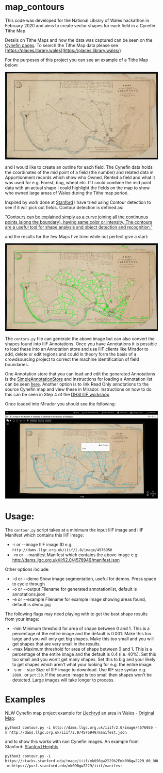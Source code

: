 # map_contours
This code was developed for the National Library of Wales hackathon in February 2020 and aims to create vector shapes for each field in a Cynefin Tithe Map. 

Details on Tithe Maps and how the data was captured can be seen on the [Cynefin pages](https://www.library.wales/digitisation-projects/places-of-wales/about-places-of-wales). To search the Tithe Map data please see [https://places.library.wales](https://places.library.wales/) 

For the purposes of this project you can see an example of a Tithe Map below:

![Llechryd Tithe Map](images/Llechryd_small.jpg)

and I would like to create an outline for each field. The Cynefin data holds the coordinates of the mid point of a field (the number) and related data in Apportionment records which show who Owned, Rented a field and what it was used for e.g. Forest, bog, wheat etc. If I could combine the mid point data with an actual shape I could highlight the fields on the map to show who owned large areas of Wales during the Tithe map period.  

Inspired by work done at [Stanford](http://bit.ly/histonets-iiif) I have tried using Contour detection to see if it will pick out fields. Contour detection is defined as:

["Contours can be explained simply as a curve joining all the continuous points (along the boundary), having same color or intensity. The contours are a useful tool for shape analysis and object detection and recognition."](https://docs.opencv.org/3.4/d4/d73/tutorial_py_contours_begin.html)

and the results for the few Maps I've tried while not perfect give a start:

![Llechryd Tithe Map with field boundries identified in green](images/Llechryd_fields.jpg)

The `contors.py` file can generate the above image but can also convert the shapes found into IIIF Annotations. Once you have Annotations it is possible to load these into an Annotation store and use IIIF clients like Mirador to add, delete or edit regions and could in theory form the basis of a crowdsourcing project to correct the machine identification of field boundaries. 

One Annotation store that you can load and edit the generated Annotations is the [SimpleAnnotationStore](https://github.com/glenrobson/SimpleAnnotationServer) and instructions for loading a Annotation list can be seen [here](https://github.com/glenrobson/SimpleAnnotationServer/blob/master/doc/PopulatingAnnotations.md). Another option is to link Read Only annotations to the source Cynefin map and view these in Mirador. Instructions on how to do this can be seen in Step 4 of the [DHSI IIIF workshop](https://iiif.github.io/training/iiif-5-day-workshop/day-three/annotation-store-download.html).

Once loaded into Mirador you should see the following:

![Mirador showing the Tithe Map with annotations loaded](images/Llechryd_mirador.png)

# Usage:

The `contour.py` script takes at a minimum the input IIIF image and IIIF Manifest which contains this IIIF image:

 * -i or --image IIIF image ID e.g. `http://dams.llgc.org.uk/iiif/2.0/image/4576950`
 * -m or --manifest Manifest which contains the above image e.g. http://dams.llgc.org.uk/iiif/2.0/4576949/manifest.json

Other options include:

 * -d or --demo Show image segmentation, useful for demos. Press space to cycle through
 * -o or --output Filename for generated annotationlist, default is annotations.json
 * -e or --example Filename for example image showing areas found, default is demo.jpg

The following flags may need playing with to get the best shape results from your image: 

 * -min Minimum threshold for area of shape between 0 and 1. This is a percentage of the entire image and the default is 0.001. Make this too large and you will only get big shapes. Make this too small and you will get shapes that are very small in the results. 
 * -max Maximum threshold for area of shape between 0 and 1. This is a percentage of the entire image and the default is 0.4 (i.e. 40%). Set this too small and you won't get many shapes. Set this to big and your likely to get shapes which aren't what your looking for e.g. the entire image. 
 * -s or --size Size of IIIF image to download. Use IIIF size syntax e.g. `2000,` or `pct:50`. If the source image is too small then shapes won't be detected. Large images will take longer to process. 

# Examples

NLW Cynefin map project example for [Llechryd](https://en.wikipedia.org/wiki/Llechryd) an area in Wales - [Original Map](https://viewer.library.wales/4576949):
```
python3 contour.py -i http://dams.llgc.org.uk/iiif/2.0/image/4576950 -m http://dams.llgc.org.uk/iiif/2.0/4576949/manifest.json
```

and to show this works with non Cynefin images. An example from Stanford: [Stanford Heights](https://searchworks.stanford.edu/view/mk098gw2229)
```
python3 contour.py -i https://stacks.stanford.edu/image/iiif/mk098gw2229%2Fmk098gw2229_00_0001 -m https://purl.stanford.edu/mk098gw2229/iiif/manifest
```



